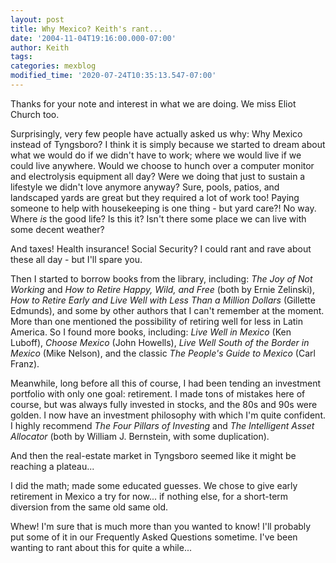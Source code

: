 ```yaml
---
layout: post
title: Why Mexico? Keith's rant...
date: '2004-11-04T19:16:00.000-07:00'
author: Keith
tags:
categories: mexblog
modified_time: '2020-07-24T10:35:13.547-07:00'
---
```

Thanks for your note and interest in what we are doing. We miss Eliot
Church too.

Surprisingly, very few people have actually asked us why: Why Mexico
instead of Tyngsboro? I think it is simply because we started to dream
about what we would do if we didn't have to work; where we would live if
we could live anywhere. Would we choose to hunch over a computer monitor
and electrolysis equipment all day? Were we doing that just to sustain a
lifestyle we didn't love anymore anyway? Sure, pools, patios, and
landscaped yards are great but they required a lot of work too! Paying
someone to help with housekeeping is one thing - but yard care?! No way.
Where *is* the good life? Is this it? Isn't there some place we can live
with some decent weather?

And taxes! Health insurance! Social Security? I could rant and rave
about these all day - but I'll spare you.

Then I started to borrow books from the library, including: *The Joy of
Not Working* and *How to Retire Happy, Wild, and Free* (both by Ernie
Zelinski), *How to Retire Early and Live Well with Less Than a Million
Dollars* (Gillette Edmunds), and some by other authors that I can't
remember at the moment. More than one mentioned the possibility of
retiring well for less in Latin America. So I found more books,
including: *Live Well in Mexico* (Ken Luboff), *Choose Mexico* (John
Howells), *Live Well South of the Border in Mexico* (Mike Nelson), and
the classic *The People's Guide to Mexico* (Carl Franz).

Meanwhile, long before all this of course, I had been tending an
investment portfolio with only one goal: retirement. I made tons of
mistakes here of course, but was always fully invested in stocks, and
the 80s and 90s were golden. I now have an investment philosophy with
which I'm quite confident. I highly recommend *The Four Pillars of
Investing* and *The Intelligent Asset Allocator* (both by William J.
Bernstein, with some duplication).

And then the real-estate market in Tyngsboro seemed like it might be
reaching a plateau...

I did the math; made some educated guesses. We chose to give early
retirement in Mexico a try for now... if nothing else, for a short-term
diversion from the same old same old.

Whew! I'm sure that is much more than you wanted to know! I'll probably
put some of it in our Frequently Asked Questions sometime. I've been
wanting to rant about this for quite a while...
